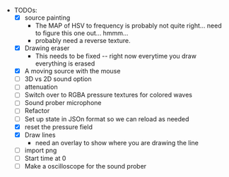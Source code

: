 * TODOs:
    * [x] source painting
        * The MAP of HSV to frequency is probably not quite right... need to figure this one out... hmmm...
        * probably need a reverse texture. 
    * [x] Drawing eraser
        * This needs to be fixed -- right now everytime you draw everything is erased
    * [x] A moving source with the mouse
    * [ ] 3D vs 2D sound option
    * [ ] attenuation
    * [ ] Switch over to RGBA pressure textures for colored waves
    * [ ] Sound prober microphone
    * [ ] Refactor
    * [ ] Set up state in JSOn format so we can reload as needed
    * [x] reset the pressure field
    * [x] Draw lines
        * need an overlay to show where you are drawing the line
    * [ ] import png
    * [ ] Start time at 0
    * [ ] Make a oscilloscope for the sound prober